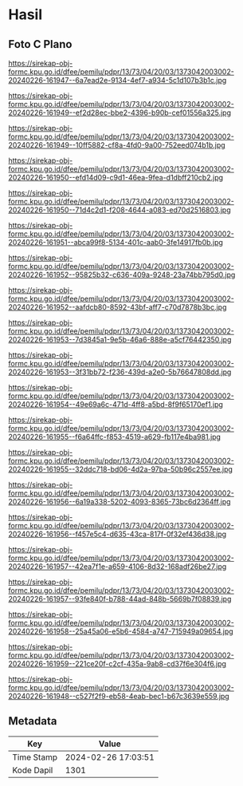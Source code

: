 # Hasil

## Foto C Plano

https://sirekap-obj-formc.kpu.go.id/dfee/pemilu/pdpr/13/73/04/20/03/1373042003002-20240226-161947--6a7ead2e-9134-4ef7-a934-5c1d107b3b1c.jpg

https://sirekap-obj-formc.kpu.go.id/dfee/pemilu/pdpr/13/73/04/20/03/1373042003002-20240226-161949--ef2d28ec-bbe2-4396-b90b-cef01556a325.jpg

https://sirekap-obj-formc.kpu.go.id/dfee/pemilu/pdpr/13/73/04/20/03/1373042003002-20240226-161949--10ff5882-cf8a-4fd0-9a00-752eed074b1b.jpg

https://sirekap-obj-formc.kpu.go.id/dfee/pemilu/pdpr/13/73/04/20/03/1373042003002-20240226-161950--efd14d09-c9d1-46ea-9fea-d1dbff210cb2.jpg

https://sirekap-obj-formc.kpu.go.id/dfee/pemilu/pdpr/13/73/04/20/03/1373042003002-20240226-161950--71d4c2d1-f208-4644-a083-ed70d2516803.jpg

https://sirekap-obj-formc.kpu.go.id/dfee/pemilu/pdpr/13/73/04/20/03/1373042003002-20240226-161951--abca99f8-5134-401c-aab0-3fe14917fb0b.jpg

https://sirekap-obj-formc.kpu.go.id/dfee/pemilu/pdpr/13/73/04/20/03/1373042003002-20240226-161952--95825b32-c636-409a-9248-23a74bb795d0.jpg

https://sirekap-obj-formc.kpu.go.id/dfee/pemilu/pdpr/13/73/04/20/03/1373042003002-20240226-161952--aafdcb80-8592-43bf-aff7-c70d7878b3bc.jpg

https://sirekap-obj-formc.kpu.go.id/dfee/pemilu/pdpr/13/73/04/20/03/1373042003002-20240226-161953--7d3845a1-9e5b-46a6-888e-a5cf76442350.jpg

https://sirekap-obj-formc.kpu.go.id/dfee/pemilu/pdpr/13/73/04/20/03/1373042003002-20240226-161953--3f31bb72-f236-439d-a2e0-5b76647808dd.jpg

https://sirekap-obj-formc.kpu.go.id/dfee/pemilu/pdpr/13/73/04/20/03/1373042003002-20240226-161954--49e69a6c-471d-4ff8-a5bd-8f9f65170ef1.jpg

https://sirekap-obj-formc.kpu.go.id/dfee/pemilu/pdpr/13/73/04/20/03/1373042003002-20240226-161955--f6a64ffc-f853-4519-a629-fb117e4ba981.jpg

https://sirekap-obj-formc.kpu.go.id/dfee/pemilu/pdpr/13/73/04/20/03/1373042003002-20240226-161955--32ddc718-bd06-4d2a-97ba-50b96c2557ee.jpg

https://sirekap-obj-formc.kpu.go.id/dfee/pemilu/pdpr/13/73/04/20/03/1373042003002-20240226-161956--6a19a338-5202-4093-8365-73bc6d2364ff.jpg

https://sirekap-obj-formc.kpu.go.id/dfee/pemilu/pdpr/13/73/04/20/03/1373042003002-20240226-161956--f457e5c4-d635-43ca-817f-0f32ef436d38.jpg

https://sirekap-obj-formc.kpu.go.id/dfee/pemilu/pdpr/13/73/04/20/03/1373042003002-20240226-161957--42ea7f1e-a659-4106-8d32-168adf26be27.jpg

https://sirekap-obj-formc.kpu.go.id/dfee/pemilu/pdpr/13/73/04/20/03/1373042003002-20240226-161957--93fe840f-b788-44ad-848b-5669b7f08839.jpg

https://sirekap-obj-formc.kpu.go.id/dfee/pemilu/pdpr/13/73/04/20/03/1373042003002-20240226-161958--25a45a06-e5b6-4584-a747-715949a09654.jpg

https://sirekap-obj-formc.kpu.go.id/dfee/pemilu/pdpr/13/73/04/20/03/1373042003002-20240226-161959--221ce20f-c2cf-435a-9ab8-cd37f6e304f6.jpg

https://sirekap-obj-formc.kpu.go.id/dfee/pemilu/pdpr/13/73/04/20/03/1373042003002-20240226-161948--c527f2f9-eb58-4eab-bec1-b67c3639e559.jpg


## Metadata

| Key        | Value               |
| ---------- | ------------------- |
| Time Stamp | 2024-02-26 17:03:51 |
| Kode Dapil | 1301                |



